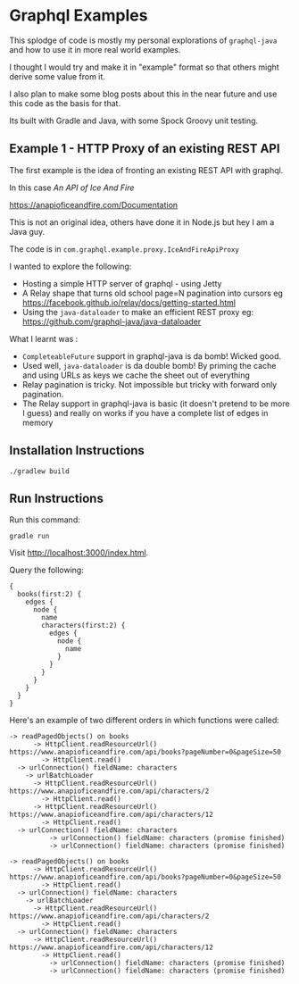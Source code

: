 
# Graphql Examples

This splodge of code is mostly my personal explorations of `graphql-java` and how to use it in more real world examples.

I thought I would try and make it in "example" format so that others might derive some value from it.

I also plan to make some blog posts about this in the near future and use this code as the basis for that.

Its built with Gradle and Java, with some Spock Groovy unit testing.

## Example 1 - HTTP Proxy of an existing REST API

The first example is the idea of fronting an existing REST API with graphql.  

In this case *An API of Ice And Fire*

https://anapioficeandfire.com/Documentation

This is not an original idea, others have done it in Node.js but hey I am a Java guy.

The code is in `com.graphql.example.proxy.IceAndFireApiProxy`

I wanted to explore the following:

- Hosting a simple HTTP server of graphql - using Jetty
- A Relay shape that turns old school page=N pagination into cursors eg https://facebook.github.io/relay/docs/getting-started.html
- Using the `java-dataloader` to make an efficient REST proxy eg: https://github.com/graphql-java/java-dataloader

What I learnt was :

- `CompleteableFuture` support in graphql-java is da bomb!  Wicked good. 
- Used well, `java-dataloader` is da double bomb!  By priming the cache and using URLs as keys we cache the sheet out of everything
- Relay pagination is tricky.  Not impossible but tricky with forward only pagination.
- The Relay support in graphql-java is basic (it doesn't pretend to be more I guess) and really on works if you have a complete list of edges in memory 



Installation Instructions
-------------------------
```
./gradlew build
```

Run Instructions
----------------

Run this command:

```
gradle run
```

Visit [http://localhost:3000/index.html](http://localhost:3000/index.html).

Query the following:
```
{
  books(first:2) {
    edges {
      node {
        name
        characters(first:2) {
          edges {
            node {
              name
            }
          }
        }
      }
    }
  }
}
``` 

Here's an example of two different orders in which functions were called:

```
-> readPagedObjects() on books
      -> HttpClient.readResourceUrl() https://www.anapioficeandfire.com/api/books?pageNumber=0&pageSize=50
        -> HttpClient.read()
  -> urlConnection() fieldName: characters
    -> urlBatchLoader
      -> HttpClient.readResourceUrl() https://www.anapioficeandfire.com/api/characters/2
        -> HttpClient.read()
      -> HttpClient.readResourceUrl() https://www.anapioficeandfire.com/api/characters/12
        -> HttpClient.read()
  -> urlConnection() fieldName: characters
          -> urlConnection() fieldName: characters (promise finished)
          -> urlConnection() fieldName: characters (promise finished)
```

```
-> readPagedObjects() on books
      -> HttpClient.readResourceUrl() https://www.anapioficeandfire.com/api/books?pageNumber=0&pageSize=50
        -> HttpClient.read()
  -> urlConnection() fieldName: characters
    -> urlBatchLoader
      -> HttpClient.readResourceUrl() https://www.anapioficeandfire.com/api/characters/2
        -> HttpClient.read()
  -> urlConnection() fieldName: characters
      -> HttpClient.readResourceUrl() https://www.anapioficeandfire.com/api/characters/12
        -> HttpClient.read()
          -> urlConnection() fieldName: characters (promise finished)
          -> urlConnection() fieldName: characters (promise finished)
```